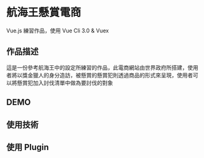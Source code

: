 # 航海王懸賞電商

Vue.js 練習作品，使用 Vue Cli 3.0 & Vuex

## 作品描述

這是一份參考航海王中的設定所練習的作品，此電商網站由世界政府所搭建，使用者將以獎金獵人的身分造訪，被懸賞的懸賞犯則透過商品的形式來呈現，使用者可以將懸賞犯加入討伐清單中做為要討伐的對象

## DEMO

## 使用技術

## 使用 Plugin 


